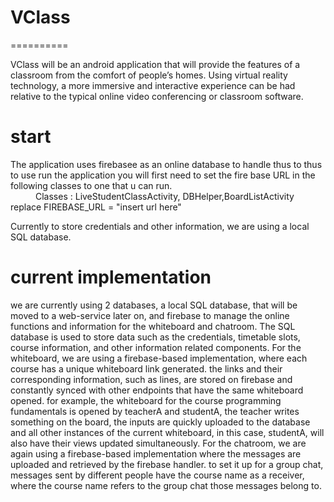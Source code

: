 # VClass
==========

<dl>
  VClass will be an android application that will provide the features of a classroom from 
  the comfort of people’s homes. Using virtual reality technology, a more immersive and
  interactive experience can be had relative to the typical online video conferencing or 
  classroom software.
</dl>

start
==========
<dl>
  The application uses firebasee as an online database to handle thus to thus to use run the application
  you will first need to set the fire base URL in the following classes to one that u can run.
  <dd></dd>
   <dd> 
     Classes : LiveStudentClassActivity, DBHelper,BoardListActivity
   </dd>
   <dt>
      replace        FIREBASE_URL = "insert url here"
   </dt><dd></dd>
     
   Currently to store credentials and other information, we are using a local SQL database.
   
  
     
</dl>

current implementation
==========
we are currently using 2 databases, a local SQL database, that
will be moved to a web-service later on, and firebase to manage the online functions
and information for the whiteboard and chatroom. The SQL database is used to store
data such as the credentials, timetable slots, course information, and other information
related components.
For the whiteboard, we are using a firebase-based implementation, where each
course has a unique whiteboard link generated. the links and their corresponding
information, such as lines, are stored on firebase and constantly synced with other
endpoints that have the same whiteboard opened. for example, the whiteboard for the
course programming fundamentals is opened by teacherA and studentA, the teacher
writes something on the board, the inputs are quickly uploaded to the database and all
other instances of the current whiteboard, in this case, studentA, will also have their
views updated simultaneously.
For the chatroom, we are again using a firebase-based implementation where
the messages are uploaded and retrieved by the firebase handler. to set it up for a group
chat, messages sent by different people have the course name as a receiver, where the
course name refers to the group chat those messages belong to.
